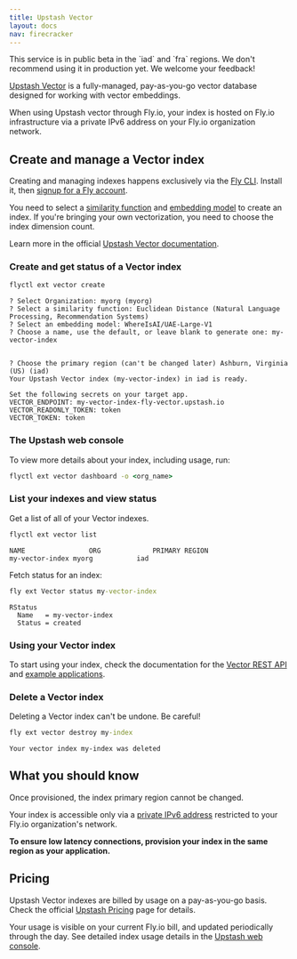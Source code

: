 ```yaml
---
title: Upstash Vector
layout: docs
nav: firecracker
---
```


<aside class="callout">
This service is in public beta in the `iad` and `fra` regions. We don't recommend using it in production yet. We welcome your feedback!
</aside>

[Upstash Vector](https://docs.upstash.com/vector) is a fully-managed, pay-as-you-go vector database designed for working with vector embeddings.

When using Upstash vector through Fly.io, your index is hosted on Fly.io infrastructure via a private IPv6 address on your Fly.io organization network.

## Create and manage a Vector index

Creating and managing indexes happens exclusively via the [Fly CLI](/docs/flyctl/install/). Install it, then [signup for a Fly account](/docs/getting-started/sign-up-sign-in/).

You need to select a [similarity function](https://upstash.com/docs/vector/features/similarityfunctions) and [embedding model](https://upstash.com/docs/vector/features/embeddingmodels) to create an index. If you're bringing your own vectorization, you need to choose the index dimension count.

Learn more in the official [Upstash Vector documentation](https://upstash.com/docs/vector/overall/getstarted).

### Create and get status of a Vector index

```cmd
flyctl ext vector create
```
```output
? Select Organization: myorg (myorg)
? Select a similarity function: Euclidean Distance (Natural Language Processing, Recommendation Systems)
? Select an embedding model: WhereIsAI/UAE-Large-V1
? Choose a name, use the default, or leave blank to generate one: my-vector-index


? Choose the primary region (can't be changed later) Ashburn, Virginia (US) (iad)
Your Upstash Vector index (my-vector-index) in iad is ready.

Set the following secrets on your target app.
VECTOR_ENDPOINT: my-vector-index-fly-vector.upstash.io
VECTOR_READONLY_TOKEN: token
VECTOR_TOKEN: token
```

### The Upstash web console

To view more details about your index, including usage, run:

```cmd
flyctl ext vector dashboard -o <org_name>
```

### List your indexes and view status
Get a list of all of your Vector indexes.

```cmd
flyctl ext vector list
```
```output
NAME               	ORG          	PRIMARY REGION
my-vector-index	myorg         	iad
```

Fetch status for an index:

```cmd
fly ext Vector status my-vector-index
```
```output
RStatus
  Name   = my-vector-index
  Status = created
```

### Using your Vector index

To start using your index, check the documentation for the [Vector REST API](https://upstash.com/docs/vector/api/get-started) and [example applications](https://upstash.com/docs/vector/examples).

### Delete a Vector index

Deleting a Vector index can't be undone. Be careful!

```cmd
fly ext vector destroy my-index
```
```output
Your vector index my-index was deleted
```

## What you should know

Once provisioned, the index primary region cannot be changed.

Your index is accessible only via a [private IPv6 address](/docs/networking/private-networking/#flycast-private-load-balancing) restricted to your Fly.io organization's network.

**To ensure low latency connections, provision your index in the same region as your application.**

## Pricing

Upstash Vector indexes are billed by usage on a pay-as-you-go basis. Check the official [Upstash Pricing](https://upstash.com/pricing/vector) page for details.

Your usage is visible on your current Fly.io bill, and updated periodically through the day. See detailed index usage details in the [Upstash web console](#the-upstash-web-console).
